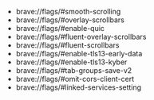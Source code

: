 - brave://flags/#smooth-scrolling
- brave://flags/#overlay-scrollbars
- brave://flags/#enable-quic
- brave://flags/#fluent-overlay-scrollbars
- brave://flags/#fluent-scrollbars
- brave://flags/#enable-tls13-early-data
- brave://flags/#enable-tls13-kyber
- brave://flags/#tab-groups-save-v2
- brave://flags/#omit-cors-client-cert
- brave://flags/#linked-services-setting
